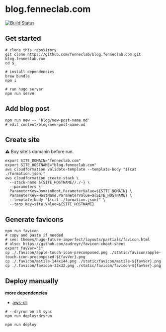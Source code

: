 # blog.fenneclab.com

[![Build Status](https://travis-ci.org/fenneclab/blog.fenneclab.com.svg?branch=master)](https://travis-ci.org/fenneclab/blog.fenneclab.com)

## Get started

```
# clone this repository
git clone https://github.com/fenneclab/blog.fenneclab.com.git blog.fenneclab.com
cd $_

# install dependencies
brew bundle
npm i

# run hugo server
npm run serve
```

## Add blog post

```
npm run new -- 'blog/new-post-name.md'
# edit content/blog/new-post-name.md
```

## Create site

:warning: Buy site's domanin before run.

```
export SITE_DOMAIN="fenneclab.com"
export SITE_HOSTNAME="blog.fenneclab.com"
aws cloudformation validate-template --template-body "$(cat ./formation.json)"
aws cloudformation create-stack \
  --stack-name ${SITE_HOSTNAME//./-} \
  --parameters \
  ParameterKey=DomainRoot,ParameterValue=${SITE_DOMAIN} \
  ParameterKey=HostName,ParameterValue=${SITE_HOSTNAME} \
  --template-body "$(cat ./formation.json)" \
  --tags Key=site,Value=${SITE_HOSTNAME}
```

## Generate favicons

```
npm run favicon
# copy and paste if needed
# see: themes/hugo-future-imperfect/layouts/partials/favicon.html
# also: https://github.com/audreyr/favicon-cheat-sheet
export favVer="1"
cp ./.favicon/apple-touch-icon-precomposed.png ./static/favicon/apple-touch-icon-precomposed-${favVer}.png
cp ./.favicon/mstile-144x144.png ./static/favicon/mstile-${favVer}.png
cp ./.favicon/favicon-32x32.png ./static/favicon/favicon-${favVer}.png
```

## Deploy manually

**more dependencies**

- [aws-cli](http://docs.aws.amazon.com/ja_jp/cli/latest/userguide/installing.html)

```
# --dryrun on s3 sync
npm run deploy:dryrun

npm run deploy
```

